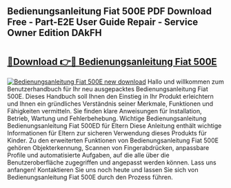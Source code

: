 ## Bedienungsanleitung Fiat 500E PDF Download Free - Part-E2E User Guide Repair - Service Owner Edition DAkFH

# <h2><a href="http://df5r4sh.blite.top/?on=Bedienungsanleitung+Fiat+500E">🔗Download 👉🔴 Bedienungsanleitung Fiat 500E</a></h2>

[![Bedienungsanleitung Fiat 500E new download](https://i.imgur.com/lujVjoI.png)](http://df5r4sh.blite.top/?on=Bedienungsanleitung+Fiat+500E)
Hallo und willkommen zum Benutzerhandbuch für Ihr neu ausgepacktes Bedienungsanleitung Fiat 500E. Dieses Handbuch soll Ihnen den Einstieg in Ihr Produkt erleichtern und Ihnen ein gründliches Verständnis seiner Merkmale, Funktionen und Fähigkeiten vermitteln. Sie finden klare Anweisungen für Installation, Betrieb, Wartung und Fehlerbehebung. Wichtige Bedienungsanleitung Bedienungsanleitung Fiat 500ED für Eltern Diese Anleitung enthält wichtige Informationen für Eltern zur sicheren Verwendung dieses Produkts für Kinder. Zu den erweiterten Funktionen von Bedienungsanleitung Fiat 500E gehören Objekterkennung, Scannen von Fingerabdrücken, anpassbare Profile und automatisierte Aufgaben, auf die alle über die Benutzeroberfläche zugegriffen und angepasst werden können. Lass uns anfangen! Kontaktieren Sie uns noch heute und lassen Sie sich von Bedienungsanleitung Fiat 500E durch den Prozess führen.
